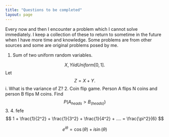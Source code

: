 ```yaml
---
title: "Questions to be completed"
layout: page
---
```


Every now and then I encounter a problem which I cannot solve immediately. I keep a collection of these to return to sometime in the future when I have more time and knowledge. Some problems are from other sources and some are original problems posed by me.



1. Sum of two uniform random variables.

$$ X,Y iid Uniform[0,1].$$ Let $$Z=X+Y.$$
i. What is the variance of Z?
2. Coin flip game. Person A flips N coins and person B flips M coins. Find $$P(A_{heads} > B_(heads))$$
3. 
4. fefe
$$ 1 + \frac{1}{2^2} + \frac{1}{3^2} + \frac{1}{4^2} + .... = \frac{\pi^2}{6} $$

$$ e^{i\theta}=\cos(\theta)+i\sin(\theta) $$
